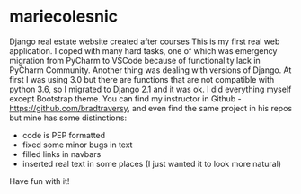 # mariecolesnic
Django real estate website created after courses This is my first real web application. I coped with many hard tasks, 
one of which was emergency migration from PyCharm to VSCode because of functionality lack in PyCharm Community. 
Another thing was dealing with versions of Django. At first I was using 3.0 but there are functions that are not compatible 
with python 3.6, so I migrated to Django 2.1 and it was ok. I did everything myself except Bootstrap theme. 
You can find my instructor in Github - https://github.com/bradtraversy, and even find the same project in his repos but mine 
has some distinctions:

- code is PEP formatted
- fixed some minor bugs in text
- filled links in navbars
- inserted real text in some places (I just wanted it to look more natural)

Have fun with it!
